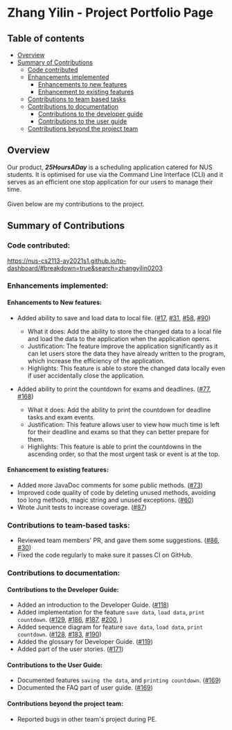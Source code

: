 # Zhang Yilin - Project Portfolio Page
## Table of contents
* [Overview](#overview)
* [Summary of Contributions](#summary-of-contributions)
  * [Code contributed](#code-contributed)
  * [Enhancements implemented](#enhancements-implemented)
    * [Enhancements to new features](#enhancements-to-new-features)
    * [Enhancement to existing features](#enhancement-to-existing-features)
  * [Contributions to team based tasks](#contributions-to-team-based-tasks)
  * [Contributions to documentation](#contributions-to-documentation)
    * [Contributions to the developer guide](#contributions-to-the-developer-guide)
    * [Contributions to the user guide](#contributions-to-the-user-guide)
  * [Contributions beyond the project team](#contributions-beyond-the-project-team)
    
## Overview
Our product, **_25HoursADay_** is a scheduling application catered for NUS students. 
It is optimised for use via the Command Line Interface (CLI) and it serves as an efficient one stop application for our users to manage their time. <br/>
<br/>
Given below are my contributions to the project. <br/>
## Summary of Contributions
### Code contributed:
https://nus-cs2113-ay2021s1.github.io/tp-dashboard/#breakdown=true&search=zhangyilin0203
### Enhancements implemented:
#### Enhancements to New features:
* Added ability to save and load data to local file.
 ([\#17](https://github.com/AY2021S1-CS2113T-T12-2/tp/pull/17),
  [\#31](https://github.com/AY2021S1-CS2113T-T12-2/tp/pull/31),
  [\#58](https://github.com/AY2021S1-CS2113T-T12-2/tp/pull/58),
  [\#90](https://github.com/AY2021S1-CS2113T-T12-2/tp/pull/90))
  * What it does: Add the ability to store the changed data to a local file
                   and load the data to the application when the application opens.
  * Justification: The feature improve the application significantly as it can let users store the data they have 
                   already written to the program, which increase the efficiency of the application.
  * Highlights: This feature is able to store the changed data locally even if user accidentally close the application.

* Added ability to print the countdown for exams and deadlines.
  ([\#77](https://github.com/AY2021S1-CS2113T-T12-2/tp/pull/77),
   [\#168](https://github.com/AY2021S1-CS2113T-T12-2/tp/pull/168))
   * What it does: Add the ability to print the countdown for deadline tasks and exam events.
   * Justification: This feature allows user to view how much time is left for their deadline and exams so that they can
                    better prepare for them.
   * Highlights: This feature is able to print the countdowns in the ascending order, so that the most urgent task 
                 or event is at the top.
#### Enhancement to existing features:
* Added more JavaDoc comments for some public methods.
  ([\#73](https://github.com/AY2021S1-CS2113T-T12-2/tp/pull/73))
* Improved code quality of code by deleting unused methods, avoiding too long methods, magic string and unused exceptions.
  ([\#60](https://github.com/AY2021S1-CS2113T-T12-2/tp/pull/60))
* Wrote Junit tests to increase coverage.
  ([\#87](https://github.com/AY2021S1-CS2113T-T12-2/tp/pull/87))
### Contributions to team-based tasks:
* Reviewed team members' PR, and gave them some suggestions.
  ([\#86](https://github.com/AY2021S1-CS2113T-T12-2/tp/pull/86),
   [\#30](https://github.com/AY2021S1-CS2113T-T12-2/tp/pull/30))
* Fixed the code regularly to make sure it passes CI on GitHub.
### Contributions to documentation:
#### Contributions to the Developer Guide:
* Added an introduction to the Developer Guide.
  ([\#118](https://github.com/AY2021S1-CS2113T-T12-2/tp/pull/118))
* Added implementation for the feature `save data`, `load data`, `print countdown`.
  ([\#129](https://github.com/AY2021S1-CS2113T-T12-2/tp/pull/129),
   [\#186](https://github.com/AY2021S1-CS2113T-T12-2/tp/pull/186),
   [\#187](https://github.com/AY2021S1-CS2113T-T12-2/tp/pull/187),
   [\#200](https://github.com/AY2021S1-CS2113T-T12-2/tp/pull/200),
   )
* Added sequence diagram for feature `save data`, `load data`, `print countdown`.
  ([\#128](https://github.com/AY2021S1-CS2113T-T12-2/tp/pull/128),
   [\#183](https://github.com/AY2021S1-CS2113T-T12-2/tp/pull/183),
   [\#190](https://github.com/AY2021S1-CS2113T-T12-2/tp/pull/190))
* Added the glossary for Developer Guide.
  ([\#119](https://github.com/AY2021S1-CS2113T-T12-2/tp/pull/119))
* Added part of the user stories.
  ([\#171](https://github.com/AY2021S1-CS2113T-T12-2/tp/pull/171))
  
#### Contributions to the User Guide:
* Documented features `saving the data`, and `printing countdown`.
  ([\#169](https://github.com/AY2021S1-CS2113T-T12-2/tp/pull/169))
* Documented the FAQ part of user guide.
  ([\#169](https://github.com/AY2021S1-CS2113T-T12-2/tp/pull/169))
#### Contributions beyond the project team:
* Reported bugs in other team's project during PE.
